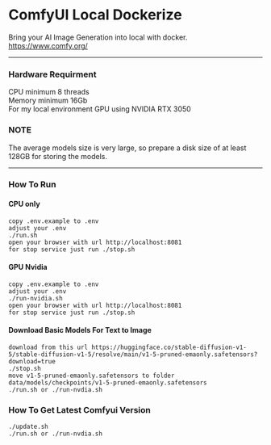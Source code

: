 # ComfyUI Local Dockerize
Bring your AI Image Generation into local with docker.<br>
https://www.comfy.org/<br>

---
### **Hardware Requirment**
CPU minimum 8 threads<br>
Memory minimum 16Gb<br>
For my local environment GPU using NVIDIA RTX 3050

### **NOTE**
The average models size is very large, so prepare a disk size of at least 128GB for storing the models.<br>

---
### **How To Run**
#### **CPU only**
```
copy .env.example to .env
adjust your .env
./run.sh
open your browser with url http://localhost:8081
for stop service just run ./stop.sh
```

#### **GPU Nvidia**
```
copy .env.example to .env
adjust your .env
./run-nvidia.sh
open your browser with url http://localhost:8081
for stop service just run ./stop.sh
```

#### **Download Basic Models For Text to Image**
```
download from this url https://huggingface.co/stable-diffusion-v1-5/stable-diffusion-v1-5/resolve/main/v1-5-pruned-emaonly.safetensors?download=true
./stop.sh
move v1-5-pruned-emaonly.safetensors to folder data/models/checkpoints/v1-5-pruned-emaonly.safetensors
./run.sh or ./run-nvdia.sh
```

### **How To Get Latest Comfyui Version**
```
./update.sh
./run.sh or ./run-nvdia.sh
```


